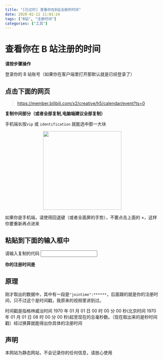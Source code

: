 ```yaml
---
title: "[已过时] 查看你在B站注册的时间"
date: 2020-02-12 11:01:24
tags: ["B站", "注册时间"]
categories: ["工具"]
---
```


# 查看你在 B 站注册的时间

**请按步骤操作**

登录你的 B 站账号（如果你在客户端里打开那默认就是已经登录了）

## 点击下面的网页

> https://member.bilibili.com/x2/creative/h5/calendar/event?ts=0

<div id="open" class="mdui-container" align=center>
</div>

**复制中间部分（或者全部复制,电脑端建议全部复制）**

手机端长按`vip` 或 `identification` 就能选中那一大块

<div align=center>
<img src="https://cdn.jsdelivr.net/gh/gaowanliang/p/img/Screenshot_2020-02-12-11-14-47-830_tv.danmaku.bil.jpg" height=256 /></div>

如果你是手机端，请使用回退键（或者全面屏的手势），不要点击上面的 ×，这样你要重新再点进来

## 粘贴到下面的输入框中

<div class="mdui-container">
<div class="mdui-textfield mdui-textfield-floating-label">
  <label class="mdui-textfield-label">请输入复制的代码</label>
  <input id="jsona" class="mdui-textfield-input" type="text"/>
</div>
</div>

**你的注册时间是** <span id="TAT"></span>

<p id="QAQ"></p>

## 原理

刚才取出的数据中，其中有一段是`"jointime":******`，后面跟的就是你的注册时间，只不过这个是时间戳，我原来的视频里讲到过。

时间戳是指格林威治时间 1970 年 01 月 01 日 00 时 00 分 00 秒(北京时间 1970 年 01 月 01 日 08 时 00 分 00 秒)起至现在的总毫秒数。（现在取出来的是秒时间戳）经过换算就能得出你具体的注册时间

## 声明

本网站为静态网站，不会记录你的任何信息，请放心使用

<script>
var timestamp=0,sign=false
$("head").prepend('<link rel="stylesheet" href="//cdnjs.cloudflare.com/ajax/libs/mdui/0.4.3/css/mdui.min.css">');$("head").prepend('<meta name="referrer" content="no-referrer"/>');$.getScript("//cdnjs.cloudflare.com/ajax/libs/mdui/0.4.3/js/mdui.min.js")
$.getScript("https://cdn.jsdelivr.net/gh/gaowanliang/p/img/moment.min.js",function(){$.getScript("https://cdn.jsdelivr.net/gh/codebox/moment-precise-range/moment-precise-range.min.js");$("#open").html(`<button onclick="openWin()" id="openInThisWin" class="mdui-btn mdui-btn-raised mdui-ripple mdui-color-purple">在本页面打开</button>
<div style="display: none;" id="xx"><iframe src="https://member.bilibili.com/x2/creative/h5/calendar/event?ts=0" frameborder="1/0" width="100%" scrolling="yes/no/auto"></iframe><p>手机端需要自己找到"level"、"vip"、"identification"位置，长按其中任意一个单词，复制即可；</p><p>电脑端点击代码窗口后，按下Ctrl+A然后按下Ctrl+C即可全部复制</p></div>`)});function transformTime(timestamp){if(timestamp){var time=new Date(timestamp);var y=time.getFullYear();var M=time.getMonth()+1;var d=time.getDate();var h=time.getHours();var m=time.getMinutes();var s=time.getSeconds();return y+'-'+addZero(M)+'-'+addZero(d)+' '+addZero(h)+':'+addZero(m)+':'+addZero(s);}else{return'';}}
function addZero(m){return m<10?'0'+m:m;}
$("#jsona").bind("input propertychange",function(event){if((/ime":(.*?),/g).exec($("#jsona").val())!=null){timestamp=parseInt((/ime":(.*?),/g).exec($("#jsona").val())[1])*1000
$("#TAT").text(transformTime(timestamp))
if(sign==false){sign=true
guole()}}});function guole(){if((/ime":(.*?),/g).exec($("#jsona").val())!=null){var starts=moment(transformTime(timestamp));var ends=moment();var diff=moment.preciseDiff(starts,ends,true)
$("#QAQ").text(`你已经注册了${diff.years}年${diff.months}个月${diff.days}天${diff.hours}小时${diff.minutes}分钟${diff.seconds}秒了`)
setTimeout("guole()",1000);}else{sign=false
return false}}
function openWin(){$("#openInThisWin").hide();$("#xx").show();}
</script>
